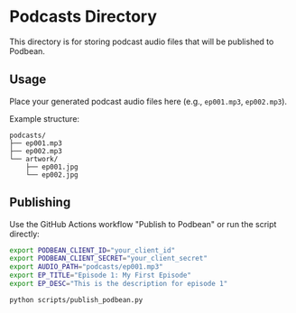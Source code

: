 # Podcasts Directory

This directory is for storing podcast audio files that will be published to Podbean.

## Usage

Place your generated podcast audio files here (e.g., `ep001.mp3`, `ep002.mp3`).

Example structure:
```
podcasts/
├── ep001.mp3
├── ep002.mp3
└── artwork/
    ├── ep001.jpg
    └── ep002.jpg
```

## Publishing

Use the GitHub Actions workflow "Publish to Podbean" or run the script directly:

```bash
export PODBEAN_CLIENT_ID="your_client_id"
export PODBEAN_CLIENT_SECRET="your_client_secret"
export AUDIO_PATH="podcasts/ep001.mp3"
export EP_TITLE="Episode 1: My First Episode"
export EP_DESC="This is the description for episode 1"

python scripts/publish_podbean.py
```
